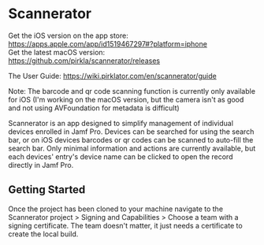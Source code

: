 # Scannerator
Get the iOS version on the app store: https://apps.apple.com/app/id1519467297#?platform=iphone   
Get the latest macOS version: https://github.com/pirkla/scannerator/releases   

The User Guide: https://wiki.pirklator.com/en/scannerator/guide

Note: The barcode and qr code scanning function is currently only available for iOS (I'm working on the macOS version, but the camera isn't as good and not using AVFoundation for metadata is difficult)

Scannerator is an app designed to simplify management of individual devices enrolled in Jamf Pro. Devices can be searched for using the search bar, or on iOS devices barcodes or qr codes can be scanned to auto-fill the search bar. Only minimal information and actions are currently available, but each devices' entry's device name can be clicked to open the record directly in Jamf Pro.

## Getting Started
Once the project has been cloned to your machine navigate to the Scannerator project > Signing and Capabilities > Choose a team with a signing certificate. The team doesn't matter, it just needs a certificate to create the local build.
